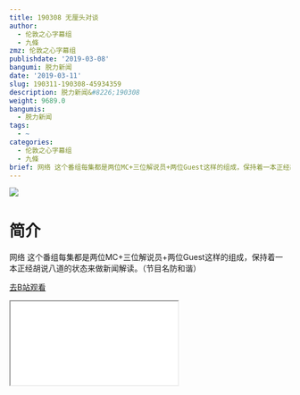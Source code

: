 ```yaml
---
title: 190308 无厘头对谈
author:
  - 伦敦之心字幕组
  - 九條
zmz: 伦敦之心字幕组
publishdate: '2019-03-08'
bangumi: 脱力新闻
date: '2019-03-11'
slug: 190311-190308-45934359
description: 脱力新闻&#8226;190308
weight: 9689.0
bangumis:
  - 脱力新闻
tags:
  - ~
categories:
  - 伦敦之心字幕组
  - 九條
brief: 网络 这个番组每集都是两位MC+三位解说员+两位Guest这样的组成，保持着一本正经胡说八道的状态来做新闻解读。（节目名防和谐）
---
```

![](https://i.imgur.com/rLl5Z6y.jpg)
# 简介  
网络
这个番组每集都是两位MC+三位解说员+两位Guest这样的组成，保持着一本正经胡说八道的状态来做新闻解读。（节目名防和谐）  

[去B站观看](https://www.bilibili.com/video/av45934359/)
<div class ="resp-container"><iframe class="testiframe" src="//player.bilibili.com/player.html?aid=45934359"", scrolling="no", allowfullscreen="true" > </iframe></div> 

